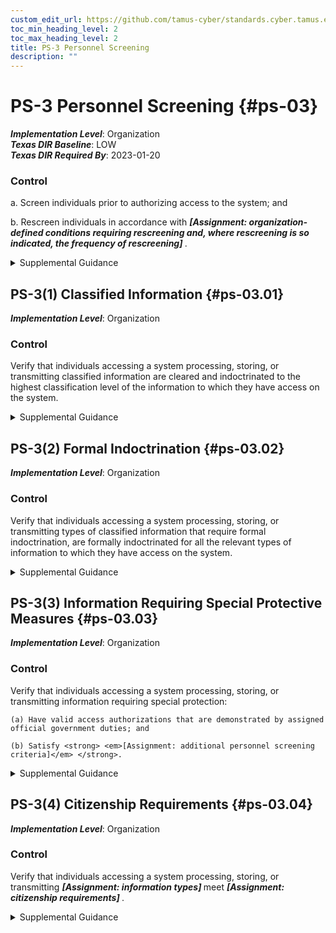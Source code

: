 ```yaml
---
custom_edit_url: https://github.com/tamus-cyber/standards.cyber.tamus.edu/tree/main/static/content/tamus.edu/TAMUS_profile.xml
toc_min_heading_level: 2
toc_max_heading_level: 2
title: PS-3 Personnel Screening
description: ""
---
```


# PS-3 Personnel Screening {#ps-03}

_**Implementation Level**_: Organization\
_**Texas DIR Baseline**_: LOW\
_**Texas DIR Required By**_: 2023-01-20

### Control

a. Screen individuals prior to authorizing access to the system; and

b. Rescreen individuals in accordance with <strong> <em>[Assignment: organization-defined conditions requiring rescreening and, where rescreening is so indicated, the frequency of rescreening]</em> </strong>.

<details>
  <summary>Supplemental Guidance</summary>

Personnel screening and rescreening activities reflect applicable laws, executive orders, directives, regulations, policies, standards, guidelines, and specific criteria established for the risk designations of assigned positions. Examples of personnel screening include background investigations and agency checks. Organizations may define different rescreening conditions and frequencies for personnel accessing systems based on types of information processed, stored, or transmitted by the systems.

</details>

## PS-3(1) Classified Information {#ps-03.01}

_**Implementation Level**_: Organization

### Control

Verify that individuals accessing a system processing, storing, or transmitting classified information are cleared and indoctrinated to the highest classification level of the information to which they have access on the system.

<details>
  <summary>Supplemental Guidance</summary>

Classified information is the most sensitive information that the Federal Government processes, stores, or transmits. It is imperative that individuals have the requisite security clearances and system access authorizations prior to gaining access to such information. Access authorizations are enforced by system access controls (see <a xmlns="http://csrc.nist.gov/ns/oscal/1.0" href="#ac-3">AC-3</a> ) and flow controls (see <a xmlns="http://csrc.nist.gov/ns/oscal/1.0" href="#ac-4">AC-4</a>).

</details>

## PS-3(2) Formal Indoctrination {#ps-03.02}

_**Implementation Level**_: Organization

### Control

Verify that individuals accessing a system processing, storing, or transmitting types of classified information that require formal indoctrination, are formally indoctrinated for all the relevant types of information to which they have access on the system.

<details>
  <summary>Supplemental Guidance</summary>

Types of classified information that require formal indoctrination include Special Access Program (SAP), Restricted Data (RD), and Sensitive Compartmented Information (SCI).

</details>

## PS-3(3) Information Requiring Special Protective Measures {#ps-03.03}

_**Implementation Level**_: Organization

### Control

Verify that individuals accessing a system processing, storing, or transmitting information requiring special protection:

    (a) Have valid access authorizations that are demonstrated by assigned official government duties; and

    (b) Satisfy <strong> <em>[Assignment: additional personnel screening criteria]</em> </strong>.

<details>
  <summary>Supplemental Guidance</summary>

Organizational information that requires special protection includes controlled unclassified information. Personnel security criteria include position sensitivity background screening requirements.

</details>

## PS-3(4) Citizenship Requirements {#ps-03.04}

_**Implementation Level**_: Organization

### Control

Verify that individuals accessing a system processing, storing, or transmitting <strong> <em>[Assignment: information types]</em> </strong> meet <strong> <em>[Assignment: citizenship requirements]</em> </strong>.

<details>
  <summary>Supplemental Guidance</summary>

None.

</details>

